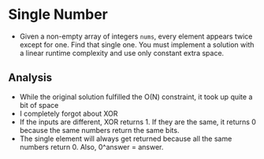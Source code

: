 # Single Number
- Given a non-empty array of integers `nums`, every element appears twice except for one. Find that single one. You must implement a solution with a linear runtime complexity and use only constant extra space.

## Analysis
- While the original solution fulfilled the O(N) constraint, it took up quite a bit of space
- I completely forgot about XOR
- If the inputs are different, XOR returns 1. If they are the same, it returns 0 because the same numbers return the same bits.
- The single element will always get returned because all the same numbers return 0. Also, 0^answer = answer.
